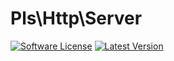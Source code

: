 # Pls\Http\Server
[![Software License](https://img.shields.io/badge/license-MIT-brightgreen.svg?style=flat-square)](https://github.com/PHP-library-standards/http-server/blob/master/LICENSE)
[![Latest Version](https://img.shields.io/github/release/PHP-library-standards/http-server.svg?style=flat-square)](https://github.com/PHP-library-standards/http-server/releases)
